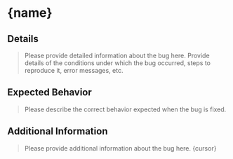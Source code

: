 # {name}

## Details
> Please provide detailed information about the bug here. Provide details of the conditions under which the bug occurred, steps to reproduce it, error messages, etc.

## Expected Behavior
> Please describe the correct behavior expected when the bug is fixed.

## Additional Information
> Please provide additional information about the bug here.
{cursor}